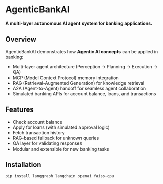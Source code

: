 # AgenticBankAI

**A multi-layer autonomous AI agent system for banking applications.**

## Overview
AgenticBankAI demonstrates how **Agentic AI concepts** can be applied in banking:
- Multi-layer agent architecture (Perception → Planning → Execution → QA)
- MCP (Model Context Protocol) memory integration
- RAG (Retrieval-Augmented Generation) for knowledge retrieval
- A2A (Agent-to-Agent) handoff for seamless agent collaboration
- Simulated banking APIs for account balance, loans, and transactions

## Features
- Check account balance
- Apply for loans (with simulated approval logic)
- Fetch transaction history
- RAG-based fallback for unknown queries
- QA layer for validating responses
- Modular and extensible for new banking tasks

## Installation
```bash
pip install langgraph langchain openai faiss-cpu

